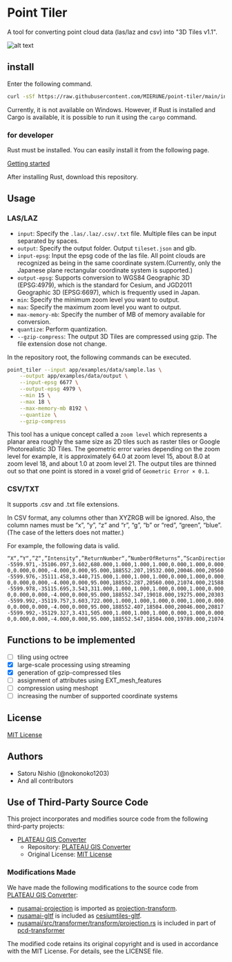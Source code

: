 # Point Tiler

A tool for converting point cloud data (las/laz and csv) into "3D Tiles v1.1".

![alt text](images/README_image.png)

## install

Enter the following command.

```sh
curl -sSf https://raw.githubusercontent.com/MIERUNE/point-tiler/main/install.sh | bash
```

Currently, it is not available on Windows.
However, if Rust is installed and Cargo is available, it is possible to run it using the `cargo` command.

### for developer

Rust must be installed. You can easily install it from the following page.

[Getting started](https://www.rust-lang.org/learn/get-started)

After installing Rust, download this repository.

## Usage

### LAS/LAZ

- `input`: Specify the `.las/.laz/.csv/.txt` file. Multiple files can be input separated by spaces.
- `output`: Specify the output folder. Output `tileset.json` and glb.
- `input-epsg`: Input the epsg code of the las file. All point clouds are recognized as being in the same coordinate system.(Currently, only the Japanese plane rectangular coordinate system is supported.)
- `output-epsg`: Supports conversion to WGS84 Geographic 3D (EPSG:4979), which is the standard for Cesium, and JGD2011 Geographic 3D (EPSG:6697), which is frequently used in Japan.
- `min`: Specify the minimum zoom level you want to output.
- `max`: Specify the maximum zoom level you want to output.
- `max-memory-mb`: Specify the number of MB of memory available for conversion.
- `quantize`: Perform quantization.
- `--gzip-compress`: The output 3D Tiles are compressed using gzip. The file extension dose not change.

In the repository root, the following commands can be executed.

```sh
point_tiler --input app/examples/data/sample.las \
    --output app/examples/data/output \
    --input-epsg 6677 \
    --output-epsg 4979 \
    --min 15 \
    --max 18 \
    --max-memory-mb 8192 \
    --quantize \
    --gzip-compress
```

This tool has a unique concept called a `zoom level` which represents a planar area roughly the same size as 2D tiles such as raster tiles or Google Photorealistic 3D Tiles.
The geometric error varies depending on the zoom level for example, it is approximately 64.0 at zoom level 15, about 8.0 at zoom level 18, and about 1.0 at zoom level 21.
The output tiles are thinned out so that one point is stored in a voxel grid of `Geometric Error × 0.1`.

### CSV/TXT

It supports .csv and .txt file extensions.

In CSV format, any columns other than XYZRGB will be ignored.
Also, the column names must be “x”, “y”, “z” and “r”, “g”, “b” or “red”, “green”, “blue”.
(The case of the letters does not matter.)

For example, the following data is valid.

```csv
“X“,”Y“,”Z“,”Intensity“,”ReturnNumber“,”NumberOfReturns“,”ScanDirectionFlag“,”EdgeOfFlightLine“,”Classification“,”Synthetic“,”KeyPoint“,”Withheld“,”Overlap“,”ScanAngleRank“,”UserData“,”PointSourceId“,”GpsTime“,”Red“,”Green“,”Blue”
-5599.971,-35106.097,3.602,680.000,1.000,1.000,1.000,0.000,1.000,0.000,0.00 0,0.000,0.000,-4.000,0.000,95.000,188552.207,19532.000,20046.000,20560.000
-5599.976,-35111.458,3.440,715.000,1.000,1.000,1.000,0.000,1.000,0.000,0.00 0,0.000,0.000,-4.000,0.000,95.000,188552.287,20560.000,21074.000,21588.000
-5599.978,-35115.695,3.543,311.000,1.000,1.000,1.000,0.000,1.000,0.000,0.00 0,0.000,0.000,-4.000,0.000,95.000,188552.347,19018.000,19275.000,20303.000
-5599.992,-35119.757,3.603,722.000,1.000,1.000,1.000,0.000,1.000,0.000,0.00 0,0.000,0.000,-4.000,0.000,95.000,188552.407,18504.000,20046.000,20817.000
-5599.992,-35129.327,3.431,505.000,1.000,1.000,1.000,0.000,1.000,0.000,0.00 0,0.000,0.000,-4.000,0.000,95.000,188552.547,18504.000,19789.000,21074.000
```

## Functions to be implemented

- [ ] tiling using octree
- [X] large-scale processing using streaming
- [X] generation of gzip-compressed tiles
- [ ] assignment of attributes using EXT_mesh_features
- [ ] compression using meshopt
- [ ] increasing the number of supported coordinate systems

## License

[MIT License](./LICENSE)

## Authors

- Satoru Nishio (@nokonoko1203)
- And all contributors

## Use of Third-Party Source Code

This project incorporates and modifies source code from the following third-party projects:

- [PLATEAU GIS Converter](https://github.com/MIERUNE/plateau-gis-converter)
  - Repository: [PLATEAU GIS Converter](https://github.com/MIERUNE/plateau-gis-converter)
  - Original License: [MIT License](https://github.com/MIERUNE/plateau-gis-converter/blob/main/LICENSE)

### Modifications Made

We have made the following modifications to the source code from [PLATEAU GIS Converter](https://github.com/MIERUNE/plateau-gis-converter):

- [nusamai-projection](https://github.com/MIERUNE/plateau-gis-converter/tree/main/nusamai-projection) is imported as [projection-transform](./projection-transform/).
- [nusamai-gltf](https://github.com/MIERUNE/plateau-gis-converter/tree/main/nusamai-gltf) is included as [cesiumtiles-gltf](./cesiumtiles-gltf/).
- [nusamai/src/transformer/transform/projection.rs](https://github.com/MIERUNE/plateau-gis-converter/blob/main/nusamai/src/transformer/transform/projection.rs) is included in part of [pcd-transformer](pcd-transformer/src/transform/projection.rs)

The modified code retains its original copyright and is used in accordance with the MIT License. For details, see the LICENSE file.

